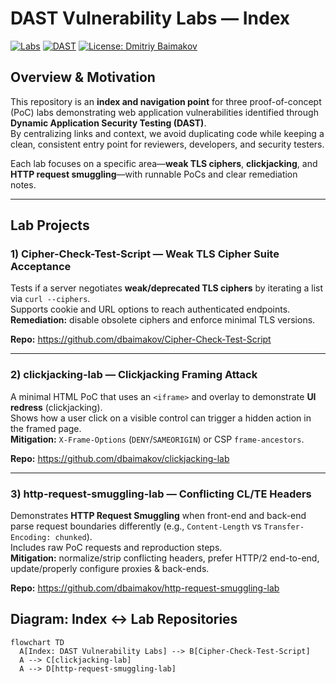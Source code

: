 # DAST Vulnerability Labs — Index

[![Labs](https://img.shields.io/badge/labs-3-blue)](#lab-projects)
[![DAST](https://img.shields.io/badge/category-DAST-orange)](#overview--motivation)
[![License: Dmitriy Baimakov](https://img.shields.io/badge/license-free-green)](LICENSE)

## Overview & Motivation

This repository is an **index and navigation point** for three proof-of-concept (PoC) labs demonstrating web application vulnerabilities identified through **Dynamic Application Security Testing (DAST)**.  
By centralizing links and context, we avoid duplicating code while keeping a clean, consistent entry point for reviewers, developers, and security testers.

Each lab focuses on a specific area—**weak TLS ciphers**, **clickjacking**, and **HTTP request smuggling**—with runnable PoCs and clear remediation notes.

---

## Lab Projects

### 1) Cipher-Check-Test-Script — Weak TLS Cipher Suite Acceptance
Tests if a server negotiates **weak/deprecated TLS ciphers** by iterating a list via `curl --ciphers`.  
Supports cookie and URL options to reach authenticated endpoints.  
**Remediation:** disable obsolete ciphers and enforce minimal TLS versions.

**Repo:** https://github.com/dbaimakov/Cipher-Check-Test-Script

---

### 2) clickjacking-lab — Clickjacking Framing Attack
A minimal HTML PoC that uses an `<iframe>` and overlay to demonstrate **UI redress** (clickjacking).  
Shows how a user click on a visible control can trigger a hidden action in the framed page.  
**Mitigation:** `X-Frame-Options` (`DENY`/`SAMEORIGIN`) or CSP `frame-ancestors`.

**Repo:** https://github.com/dbaimakov/clickjacking-lab

---

### 3) http-request-smuggling-lab — Conflicting CL/TE Headers
Demonstrates **HTTP Request Smuggling** when front-end and back-end parse request boundaries differently (e.g., `Content-Length` vs `Transfer-Encoding: chunked`).  
Includes raw PoC requests and reproduction steps.  
**Mitigation:** normalize/strip conflicting headers, prefer HTTP/2 end-to-end, update/properly configure proxies & back-ends.

**Repo:** https://github.com/dbaimakov/http-request-smuggling-lab

## Diagram: Index ↔ Lab Repositories

```mermaid
flowchart TD
  A[Index: DAST Vulnerability Labs] --> B[Cipher-Check-Test-Script]
  A --> C[clickjacking-lab]
  A --> D[http-request-smuggling-lab]
